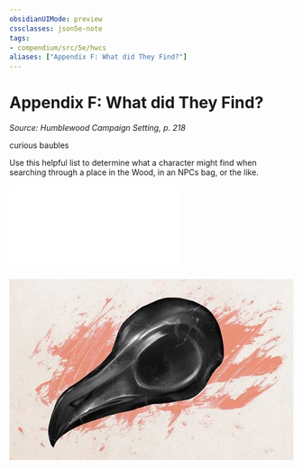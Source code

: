 ```yaml
---
obsidianUIMode: preview
cssclasses: json5e-note
tags:
- compendium/src/5e/hwcs
aliases: ["Appendix F: What did They Find?"]
---
```

# Appendix F: What did They Find?
*Source: Humblewood Campaign Setting, p. 218* 

curious baubles

Use this helpful list to determine what a character might find when searching through a place in the Wood, in an NPCs bag, or the like.

![Appendix F: What did They Find?; What did They Find?](/3-Mechanics/CLI/tables/appendix-f-what-did-they-find-what-did-they-find-hwcs.md)

![](https://raw.githubusercontent.com/5etools-mirror-2/5etools-img/main/book/HWCS/WDTF.webp#center)